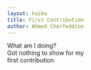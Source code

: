 ```yaml
---
layout: haiku
title: First Contribution
author: Ahmed Charfeddine
---
```

What am I doing?<br>
Got nothing to show for my<br>
first contribution<br>